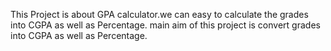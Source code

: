 This Project is about GPA calculator.we can easy to calculate the grades into CGPA as well as Percentage.
main aim of this project is convert grades into CGPA as well as Percentage.
